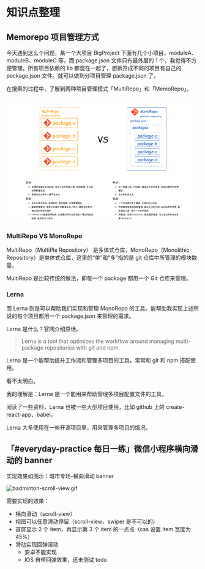# 知识点整理

## Memorepo 项目管理方式

今天遇到这么个问题，某一个大项目 BigProject 下面有几个小项目，moduleA、moduleB、moduleC 等。而 package.json 文件只有最外层的 1 个，我觉得不方便管理，所有项目依赖的 lib 都混在一起了，想拆开成不同的项目有自己的 package.json 文件。就可以做到分项目管理 package.json 了。

在搜索的过程中，了解到两种项目管理模式「MultiRepo」和「MemoRepo」。

![multirepo&monorepo.png](./imgs/multirepo&monorepo.png)

### MultiRepo VS MonoRepo

MultiRepo（MultiPle Repository） 是多体式仓库，MonoRepo（Monolithic Repository）是单体式仓库，这里的“单”和“多”指的是 git 仓库中所管理的模块数量。

MultiRepo 是比较传统的做法，即每一个 package 都用一个 Git 仓库来管理。

### Lerna

而 Lerna 则是可以帮助我们实现和管理 MonoRepo 的工具。能帮助我实现上述所说的每个项目都用一个 package.json 来管理的需求。

Lerna 是什么？官网介绍原话。

> Lerna is a tool that optimizes the workflow around managing multi-package repositories with git and npm.

Lerna 是一个能帮助提升工作流和管理多项目的工具，常常和 git 和 npm 搭配使用。

看不太明白。

我的理解是：Lerna 是一个能用来帮助管理多项目配置文件的工具。

阅读了一些资料，Lerna 也被一些大型项目使用，比如 github 上的 create-react-app、babel。

Lerna 大多使用在一些开源项目里，用来管理多项目的情况。

## 「#everyday-practice 每日一练」微信小程序横向滑动的 banner

实现效果如图示：城市专场-横向滑动 banner

![badminton-scroll-view.gif](./imgs/badminton-scroll-view.gif)

需要实现的效果：

- 横向滑动（scroll-view）
- 视图可以任意滑动停留（scroll-view，swiper 是不可以的）
- 首屏显示 2 个 item，再显示第 3 个 item 的一点点（css 设置 item 宽度为 45%）
- 滑动实现回弹滚动
  - 安卓不能实现
  - IOS 自带回弹效果，还未测试 todo
